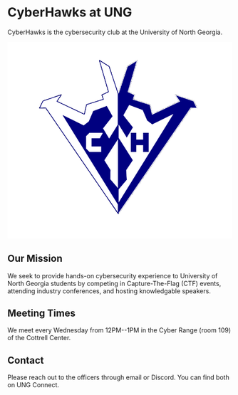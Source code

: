 # CyberHawks at UNG

CyberHawks is the cybersecurity club at the University of North Georgia.

![CyberHawks logo](/images/logo.png)

## Our Mission

We seek to provide hands-on cybersecurity experience to University of North Georgia students by competing in Capture-The-Flag (CTF) events, attending industry conferences, and hosting knowledgable speakers.

## Meeting Times

We meet every Wednesday from 12PM--1PM in the Cyber Range (room 109) of the Cottrell Center.

## Contact

Please reach out to the officers through email or Discord. You can find both on UNG Connect.
